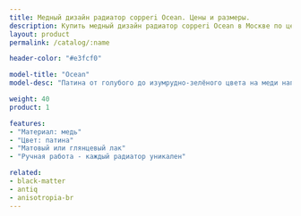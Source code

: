 ```yaml
---
title: Медный дизайн радиатор copperi Ocean. Цены и размеры.
description: Купить медный дизайн радиатор copperi Ocean в Москве по ценам производителя.
layout: product
permalink: /catalog/:name

header-color: "#e3fcf0"

model-title: "Ocean"
model-desc: "Патина от голубого до изумрудно-зелёного цвета на меди напоминает берег океана с песчаным пляжем. Пара штрихов акриловой краски дополняют картину, а полимерный лак защищает её от механических воздействий и изменения цвета."

weight: 40
product: 1

features:
- "Материал: медь"
- "Цвет: патина"
- "Матовый или глянцевый лак"
- "Ручная работа - каждый радиатор уникален"

related:
- black-matter
- antiq
- anisotropia-br
---
```


